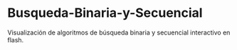 # Busqueda-Binaria-y-Secuencial
Visualización de algoritmos de búsqueda binaria y secuencial interactivo en flash.
